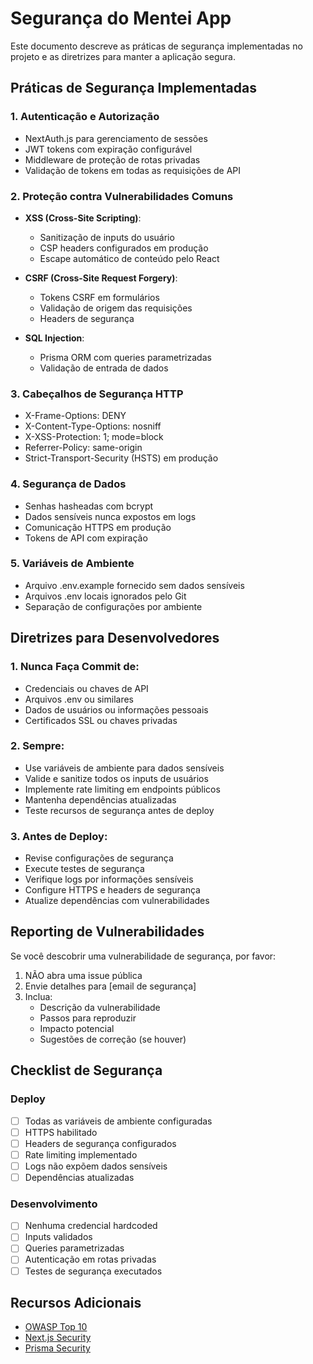 # Segurança do Mentei App

Este documento descreve as práticas de segurança implementadas no projeto e as diretrizes para manter a aplicação segura.

## Práticas de Segurança Implementadas

### 1. Autenticação e Autorização
- NextAuth.js para gerenciamento de sessões
- JWT tokens com expiração configurável
- Middleware de proteção de rotas privadas
- Validação de tokens em todas as requisições de API

### 2. Proteção contra Vulnerabilidades Comuns
- **XSS (Cross-Site Scripting)**: 
  - Sanitização de inputs do usuário
  - CSP headers configurados em produção
  - Escape automático de conteúdo pelo React

- **CSRF (Cross-Site Request Forgery)**:
  - Tokens CSRF em formulários
  - Validação de origem das requisições
  - Headers de segurança

- **SQL Injection**:
  - Prisma ORM com queries parametrizadas
  - Validação de entrada de dados

### 3. Cabeçalhos de Segurança HTTP
- X-Frame-Options: DENY
- X-Content-Type-Options: nosniff
- X-XSS-Protection: 1; mode=block
- Referrer-Policy: same-origin
- Strict-Transport-Security (HSTS) em produção

### 4. Segurança de Dados
- Senhas hasheadas com bcrypt
- Dados sensíveis nunca expostos em logs
- Comunicação HTTPS em produção
- Tokens de API com expiração

### 5. Variáveis de Ambiente
- Arquivo .env.example fornecido sem dados sensíveis
- Arquivos .env locais ignorados pelo Git
- Separação de configurações por ambiente

## Diretrizes para Desenvolvedores

### 1. Nunca Faça Commit de:
- Credenciais ou chaves de API
- Arquivos .env ou similares
- Dados de usuários ou informações pessoais
- Certificados SSL ou chaves privadas

### 2. Sempre:
- Use variáveis de ambiente para dados sensíveis
- Valide e sanitize todos os inputs de usuários
- Implemente rate limiting em endpoints públicos
- Mantenha dependências atualizadas
- Teste recursos de segurança antes de deploy

### 3. Antes de Deploy:
- Revise configurações de segurança
- Execute testes de segurança
- Verifique logs por informações sensíveis
- Configure HTTPS e headers de segurança
- Atualize dependências com vulnerabilidades

## Reporting de Vulnerabilidades

Se você descobrir uma vulnerabilidade de segurança, por favor:

1. NÃO abra uma issue pública
2. Envie detalhes para [email de segurança]
3. Inclua:
   - Descrição da vulnerabilidade
   - Passos para reproduzir
   - Impacto potencial
   - Sugestões de correção (se houver)

## Checklist de Segurança

### Deploy
- [ ] Todas as variáveis de ambiente configuradas
- [ ] HTTPS habilitado
- [ ] Headers de segurança configurados
- [ ] Rate limiting implementado
- [ ] Logs não expõem dados sensíveis
- [ ] Dependências atualizadas

### Desenvolvimento
- [ ] Nenhuma credencial hardcoded
- [ ] Inputs validados
- [ ] Queries parametrizadas
- [ ] Autenticação em rotas privadas
- [ ] Testes de segurança executados

## Recursos Adicionais

- [OWASP Top 10](https://owasp.org/www-project-top-ten/)
- [Next.js Security](https://nextjs.org/docs/advanced-features/security-headers)
- [Prisma Security](https://www.prisma.io/docs/guides/security)